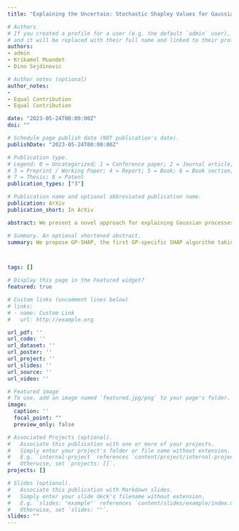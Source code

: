```yaml
---
title: "Explaining the Uncertain: Stochastic Shapley Values for Gaussian Process Models"

# Authors
# If you created a profile for a user (e.g. the default `admin` user), write the username (folder name) here 
# and it will be replaced with their full name and linked to their profile.
authors:
- admin
- Krikamol Muandet
- Dino Sejdinovic

# Author notes (optional)
author_notes:
-
- Equal Contribution
- Equal Contribution

date: "2023-05-24T00:00:00Z"
doi: ""

# Schedule page publish date (NOT publication's date).
publishDate: "2023-05-24T00:00:00Z"

# Publication type.
# Legend: 0 = Uncategorized; 1 = Conference paper; 2 = Journal article;
# 3 = Preprint / Working Paper; 4 = Report; 5 = Book; 6 = Book section;
# 7 = Thesis; 8 = Patent
publication_types: ["3"]

# Publication name and optional abbreviated publication name.
publication: ArXiv
publication_short: In ArXiv

abstract: We present a novel approach for explaining Gaussian processes (GPs) that can utilize the full analytical covariance structure present in GPs. Our method is based on the popular solution concept of Shapley values extended to stochastic cooperative games, resulting in explanations that are random variables. The GP explanations generated using our approach satisfy similar favorable axioms to standard Shapley values and possess a tractable covariance function across features and data observations. This covariance allows for quantifying explanation uncertainties and studying the statistical dependencies between explanations. We further extend our framework to the problem of predictive explanation, and propose a Shapley prior over the explanation function to predict Shapley values for new data based on previously computed ones. Our extensive illustrations demonstrate the effectiveness of the proposed approach.

# Summary. An optional shortened abstract.
summary: We propose GP-SHAP, the first GP-specific SHAP algorithm taking posterior uncertainty into account when explaining. We further extend our framework to the problem of predictive explanation, and propose a Shapley prior over the explanation function to predict Shapley values for new data based on previuosly computed explanations. 



tags: []

# Display this page in the Featured widget?
featured: true

# Custom links (uncomment lines below)
# links:
# - name: Custom Link
#   url: http://example.org

url_pdf: ''
url_code: ''
url_dataset: ''
url_poster: ''
url_project: ''
url_slides: ''
url_source: ''
url_video: ''

# Featured image
# To use, add an image named `featured.jpg/png` to your page's folder. 
image:
  caption: ''
  focal_point: ""
  preview_only: false

# Associated Projects (optional).
#   Associate this publication with one or more of your projects.
#   Simply enter your project's folder or file name without extension.
#   E.g. `internal-project` references `content/project/internal-project/index.md`.
#   Otherwise, set `projects: []`.
projects: []

# Slides (optional).
#   Associate this publication with Markdown slides.
#   Simply enter your slide deck's filename without extension.
#   E.g. `slides: "example"` references `content/slides/example/index.md`.
#   Otherwise, set `slides: ""`.
slides: ""
---
```

<!-- 
{{% callout note %}}
Click the *Cite* button above to demo the feature to enable visitors to import publication metadata into their reference management software.
{{% /callout %}}

{{% callout note %}}
Create your slides in Markdown - click the *Slides* button to check out the example.
{{% /callout %}} -->
<!-- 
Supplementary notes can be added here, including [code, math, and images](https://wowchemy.com/docs/writing-markdown-latex/). -->
